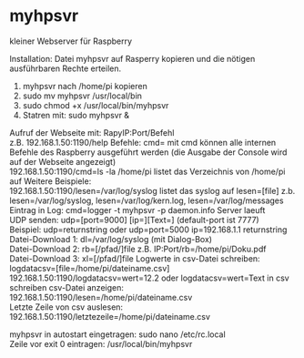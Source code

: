 # myhpsvr
kleiner Webserver für Raspberry

Installation: 
Datei myhpsvr auf Rasperry kopieren und die nötigen ausführbaren Rechte erteilen.

1.	myhpsvr nach /home/pi kopieren 
2.	sudo mv myhpsvr /usr/local/bin
3.	sudo chmod +x /usr/local/bin/myhpsvr
4.	Statren mit: 	sudo myhpsvr & 

Aufruf der Webseite mit: RapyIP:Port/Befehl   
z.B.   192.168.1.50:1190/help 
Befehle:
cmd= mit cmd können alle internen Befehle des Raspberry ausgeführt werden (die Ausgabe der Console wird auf der Webseite angezeigt)   
192.168.1.50:1190/cmd=ls -la /home/pi     listet das Verzeichnis von /home/pi auf 
Weitere Beispiele:  
192.168.1.50:1190/lesen=/var/log/syslog   listet das syslog auf 
lesen=[file] z.b. lesen=/var/log/syslog, lesen=/var/log/kern.log, lesen=/var/log/messages 
Eintrag in Log: cmd=logger -t myhpsvr -p daemon.info Server laeuft  
UDP senden: udp=[port=9000] [ip=][Text=] (default-port ist 7777)  
Beispiel: udp=returnstring oder udp=port=5000 ip=192.168.1.1 returnstring 
Datei-Download 1: dl=/var/log/syslog   	(mit Dialog-Box)  
Datei-Download 2: rb=[/pfad/]file  z.B. IP:Port/rb=/home/pi/Doku.pdf  
Datei-Download 3: xl=[/pfad/]file 
Logwerte in csv-Datei schreiben: logdatacsv=[file=/home/pi/dateiname.csv] 192.168.1.50:1190/logdatacsv=wert=12.2 oder logdatacsv=wert=Text in csv schreiben 
csv-Datei anzeigen: 192.168.1.50:1190/lesen=/home/pi/dateiname.csv  
Letzte Zeile von csv auslesen: 192.168.1.50:1190/letztezeile=/home/pi/dateiname.csv 

myhpsvr in autostart eingetragen: 
sudo nano /etc/rc.local   
Zeile vor exit 0 eintragen:     /usr/local/bin/myhpsvr  
